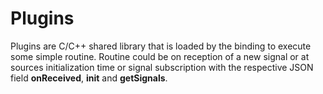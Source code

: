 # Plugins

Plugins are C/C++ shared library that is loaded by the binding to execute some simple routine. Routine could be on reception of a new signal or at sources
initialization time or signal subscription with the respective JSON field **onReceived**, **init** and **getSignals**.
